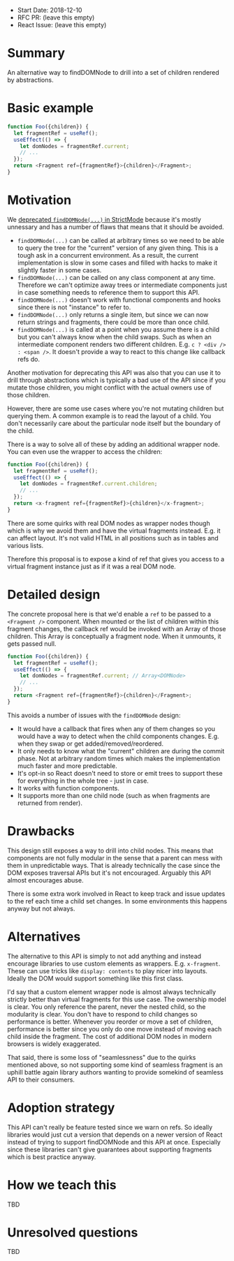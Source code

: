- Start Date: 2018-12-10
- RFC PR: (leave this empty)
- React Issue: (leave this empty)

# Summary

An alternative way to findDOMNode to drill into a set of children rendered by abstractions.

# Basic example

```js
function Foo({children}) {
  let fragmentRef = useRef();
  useEffect(() => {
    let domNodes = fragmentRef.current;
    // ...
  });
  return <Fragment ref={fragmentRef}>{children}</Fragment>;
}
```

# Motivation

We [deprecated `findDOMNode(...)` in StrictMode](https://github.com/facebook/react/pull/13841) because it's mostly unnessary and has a number of flaws that means that it should be avoided.

- `findDOMNode(...)` can be called at arbitrary times so we need to be able to query the tree for the "current" version of any given thing. This is a tough ask in a concurrent environment. As a result, the current implementation is slow in some cases and filled with hacks to make it slightly faster in some cases.
- `findDOMNode(...)` can be called on any class component at any time. Therefore we can't optimize away trees or intermediate components just in case something needs to reference them to support this API.
- `findDOMNode(...)` doesn't work with functional components and hooks since there is not "instance" to refer to.
- `findDOMNode(...)` only returns a single item, but since we can now return strings and fragments, there could be more than once child.
- `findDOMNode(...)` is called at a point when you assume there is a child but you can't always know when the child swaps. Such as when an intermediate component renders two different children. E.g. `c ? <div /> : <span />`. It doesn't provide a way to react to this change like callback refs do.

Another motivation for deprecating this API was also that you can use it to drill through abstractions which is typically a bad use of the API since if you mutate those children, you might conflict with the actual owners use of those children.

However, there are some use cases where you're not mutating children but querying them. A common example is to read the layout of a child. You don't necessarily care about the particular node itself but the boundary of the child.

There is a way to solve all of these by adding an additional wrapper node. You can even use the wrapper to access the children:

```js
function Foo({children}) {
  let fragmentRef = useRef();
  useEffect(() => {
    let domNodes = fragmentRef.current.children;
    // ...
  });
  return <x-fragment ref={fragmentRef}>{children}</x-fragment>;
}
```

There are some quirks with real DOM nodes as wrapper nodes though which is why we avoid them and have the virtual fragments instead. E.g. it can affect layout. It's not valid HTML in all positions such as in tables and various lists.

Therefore this proposal is to expose a kind of ref that gives you access to a virtual fragment instance just as if it was a real DOM node.

# Detailed design

The concrete proposal here is that we'd enable a `ref` to be passed to a `<Fragment />` component. When mounted or the list of children within this fragment changes, the callback ref would be invoked with an Array of those children. This Array is conceptually a fragment node. When it unmounts, it gets passed null.

```js
function Foo({children}) {
  let fragmentRef = useRef();
  useEffect(() => {
    let domNodes = fragmentRef.current; // Array<DOMNode>
    // ...
  });
  return <Fragment ref={fragmentRef}>{children}</Fragment>;
}
```

This avoids a number of issues with the `findDOMNode` design:

- It would have a callback that fires when any of them changes so you would have a way to detect when the child components changes. E.g. when they swap or get added/removed/reordered.
- It only needs to know what the "current" children are during the commit phase. Not at arbitrary random times which makes the implementation much faster and more predictable.
- It's opt-in so React doesn't need to store or emit trees to support these for everything in the whole tree - just in case.
- It works with function components.
- It supports more than one child node (such as when fragments are returned from render).

# Drawbacks

This design still exposes a way to drill into child nodes. This means that components are not fully modular in the sense that a parent can mess with them in unpredictable ways. That is already technically the case since the DOM exposes traversal APIs but it's not encouraged. Arguably this API almost encourages abuse.

There is some extra work involved in React to keep track and issue updates to the ref each time a child set changes. In some environments this happens anyway but not always.

# Alternatives

The alternative to this API is simply to not add anything and instead encourage libraries to use custom elements as wrappers. E.g. `x-fragment`. These can use tricks like `display: contents` to play nicer into layouts. Ideally the DOM would support something like this first class.

I'd say that a custom element wrapper node is almost always technically strictly better than virtual fragments for this use case. The ownership model is clear. You only reference the parent, never the nested child, so the modularity is clear. You don't have to respond to child changes so performance is better. Whenever you reorder or move a set of children, performance is better since you only do one move instead of moving each child inside the fragment. The cost of additional DOM nodes in modern browsers is widely exaggerated.

That said, there is some loss of "seamlessness" due to the quirks mentioned above, so not supporting some kind of seamless fragment is an uphill battle again library authors wanting to provide somekind of seamless API to their consumers.

# Adoption strategy

This API can't really be feature tested since we warn on refs. So ideally libraries would just cut a version that depends on a newer version of React instead of trying to support findDOMNode and this API at once. Especially since these libraries can't give guarantees about supporting fragments which is best practice anyway.

# How we teach this

TBD

# Unresolved questions

TBD